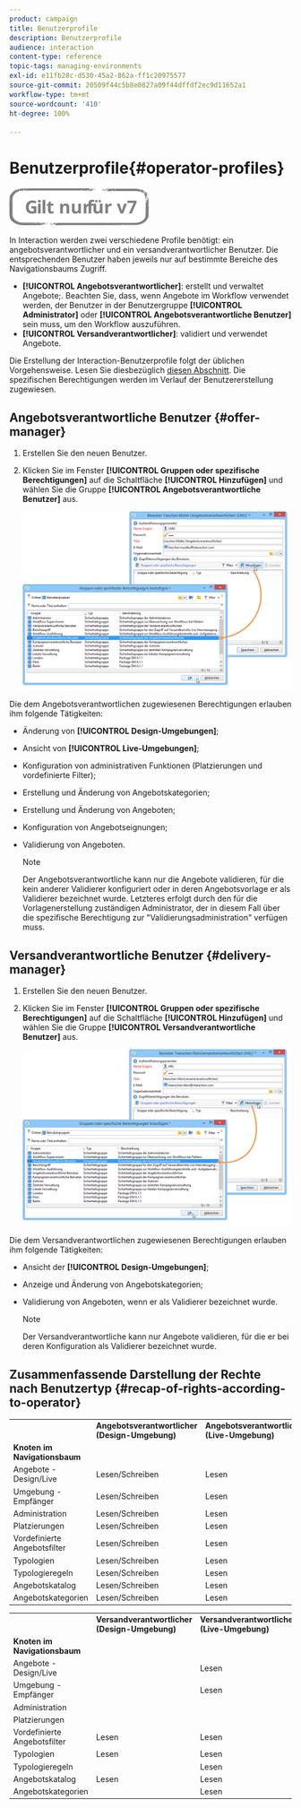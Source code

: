 ```yaml
---
product: campaign
title: Benutzerprofile
description: Benutzerprofile
audience: interaction
content-type: reference
topic-tags: managing-environments
exl-id: e11fb28c-d530-45a2-862a-ff1c20975577
source-git-commit: 20509f44c5b8e0827a09f44dffdf2ec9d11652a1
workflow-type: tm+mt
source-wordcount: '410'
ht-degree: 100%

---
```


# Benutzerprofile{#operator-profiles}

![](../../assets/v7-only.svg)

In Interaction werden zwei verschiedene Profile benötigt: ein angebotsverantwortlicher und ein versandverantwortlicher Benutzer. Die entsprechenden Benutzer haben jeweils nur auf bestimmte Bereiche des Navigationsbaums Zugriff.

* **[!UICONTROL Angebotsverantwortlicher]**: erstellt und verwaltet Angebote;. Beachten Sie, dass, wenn Angebote im Workflow verwendet werden, der Benutzer in der Benutzergruppe **[!UICONTROL Administrator]** oder **[!UICONTROL Angebotsverantwortliche Benutzer]** sein muss, um den Workflow auszuführen.
* **[!UICONTROL Versandverantwortlicher]**: validiert und verwendet Angebote.

Die Erstellung der Interaction-Benutzerprofile folgt der üblichen Vorgehensweise. Lesen Sie diesbezüglich [diesen Abschnitt](../../platform/using/access-management.md). Die spezifischen Berechtigungen werden im Verlauf der Benutzererstellung zugewiesen.

## Angebotsverantwortliche Benutzer {#offer-manager}

1. Erstellen Sie den neuen Benutzer.
1. Klicken Sie im Fenster **[!UICONTROL Gruppen oder spezifische Berechtigungen]** auf die Schaltfläche **[!UICONTROL Hinzufügen]** und wählen Sie die Gruppe **[!UICONTROL Angebotsverantwortliche Benutzer]** aus.

   ![](assets/offer_operators_create_001.png)

Die dem Angebotsverantwortlichen zugewiesenen Berechtigungen erlauben ihm folgende Tätigkeiten:

* Änderung von **[!UICONTROL Design-Umgebungen]**;
* Ansicht von **[!UICONTROL Live-Umgebungen]**;
* Konfiguration von administrativen Funktionen (Platzierungen und vordefinierte Filter);
* Erstellung und Änderung von Angebotskategorien;
* Erstellung und Änderung von Angeboten;
* Konfiguration von Angebotseignungen;
* Validierung von Angeboten.

   >[!NOTE]
   >
   >Der Angebotsverantwortliche kann nur die Angebote validieren, für die kein anderer Validierer konfiguriert oder in deren Angebotsvorlage er als Validierer bezeichnet wurde. Letzteres erfolgt durch den für die Vorlagenerstellung zuständigen Administrator, der in diesem Fall über die spezifische Berechtigung zur &quot;Validierungsadministration&quot; verfügen muss.

## Versandverantwortliche Benutzer {#delivery-manager}

1. Erstellen Sie den neuen Benutzer.
1. Klicken Sie im Fenster **[!UICONTROL Gruppen oder spezifische Berechtigungen]** auf die Schaltfläche **[!UICONTROL Hinzufügen]** und wählen Sie die Gruppe **[!UICONTROL Versandverantwortliche Benutzer]** aus.

   ![](assets/offer_operators_create_002.png)

Die dem Versandverantwortlichen zugewiesenen Berechtigungen erlauben ihm folgende Tätigkeiten:

* Ansicht der **[!UICONTROL Design-Umgebungen]**;
* Anzeige und Änderung von Angebotskategorien;
* Validierung von Angeboten, wenn er als Validierer bezeichnet wurde.

   >[!NOTE]
   >
   >Der Versandverantwortliche kann nur Angebote validieren, für die er bei deren Konfiguration als Validierer bezeichnet wurde.

## Zusammenfassende Darstellung der Rechte nach Benutzertyp {#recap-of-rights-according-to-operator}

<table> 
 <tbody> 
  <tr> 
   <td> </td> 
   <td> <strong>Angebotsverantwortlicher (Design-Umgebung)</strong><br /> </td> 
   <td> <strong>Angebotsverantwortlicher (Live-Umgebung)</strong><br /> </td> 
  </tr> 
  <tr> 
   <td> <strong>Knoten im Navigationsbaum</strong><br /> </td> 
   <td> </td> 
   <td> </td> 
  </tr> 
  <tr> 
   <td> Angebote - Design/Live<br /> </td> 
   <td> Lesen/Schreiben<br /> </td> 
   <td> Lesen<br /> </td> 
  </tr> 
  <tr> 
   <td> Umgebung - Empfänger<br /> </td> 
   <td> Lesen/Schreiben<br /> </td> 
   <td> Lesen<br /> </td> 
  </tr> 
  <tr> 
   <td> Administration<br /> </td> 
   <td> Lesen/Schreiben<br /> </td> 
   <td> Lesen<br /> </td> 
  </tr> 
  <tr> 
   <td> Platzierungen<br /> </td> 
   <td> Lesen/Schreiben<br /> </td> 
   <td> Lesen<br /> </td> 
  </tr> 
  <tr> 
   <td> Vordefinierte Angebotsfilter<br /> </td> 
   <td> Lesen/Schreiben<br /> </td> 
   <td> Lesen<br /> </td> 
  </tr> 
  <tr> 
   <td> Typologien<br /> </td> 
   <td> Lesen/Schreiben<br /> </td> 
   <td> Lesen<br /> </td> 
  </tr> 
  <tr> 
   <td> Typologieregeln<br /> </td> 
   <td> Lesen/Schreiben<br /> </td> 
   <td> Lesen<br /> </td> 
  </tr> 
  <tr> 
   <td> Angebotskatalog<br /> </td> 
   <td> Lesen/Schreiben<br /> </td> 
   <td> Lesen<br /> </td> 
  </tr> 
  <tr> 
   <td> Angebotskategorien<br /> </td> 
   <td> Lesen/Schreiben<br /> </td> 
   <td> Lesen<br /> </td> 
  </tr> 
 </tbody> 
</table>

<table> 
 <tbody> 
  <tr> 
   <td> </td> 
   <td> <strong>Versandverantwortlicher (Design-Umgebung)</strong><br /> </td> 
   <td> <strong>Versandverantwortlicher (Live-Umgebung)</strong><br /> </td> 
  </tr> 
  <tr> 
   <td> <strong>Knoten im Navigationsbaum</strong><br /> </td> 
   <td> </td> 
   <td> </td> 
  </tr> 
  <tr> 
   <td> Angebote - Design/Live<br /> </td> 
   <td> </td> 
   <td> Lesen<br /> </td> 
  </tr> 
  <tr> 
   <td> Umgebung - Empfänger<br /> </td> 
   <td> </td> 
   <td> Lesen<br /> </td> 
  </tr> 
  <tr> 
   <td> Administration<br /> </td> 
   <td> </td> 
   <td> </td> 
  </tr> 
  <tr> 
   <td> Platzierungen<br /> </td> 
   <td> </td> 
   <td> </td> 
  </tr> 
  <tr> 
   <td> Vordefinierte Angebotsfilter<br /> </td> 
   <td> Lesen<br /> </td> 
   <td> Lesen<br /> </td> 
  </tr> 
  <tr> 
   <td> Typologien<br /> </td> 
   <td> Lesen<br /> </td> 
   <td> Lesen<br /> </td> 
  </tr> 
  <tr> 
   <td> Typologieregeln<br /> </td> 
   <td> </td> 
   <td> Lesen<br /> </td> 
  </tr> 
  <tr> 
   <td> Angebotskatalog<br /> </td> 
   <td> Lesen<br /> </td> 
   <td> Lesen<br /> </td> 
  </tr> 
  <tr> 
   <td> Angebotskategorien<br /> </td> 
   <td> </td> 
   <td> Lesen<br /> </td> 
  </tr> 
 </tbody> 
</table>
